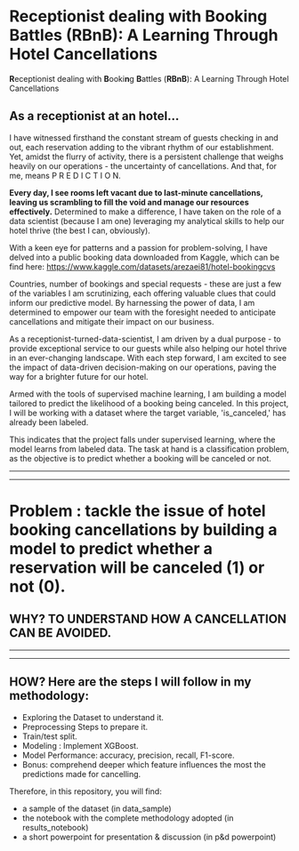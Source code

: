 # Receptionist dealing with Booking Battles (RBnB): A Learning Through Hotel Cancellations
**R**eceptionist dealing with **B**ooki**n**g **B**attles (**RBnB**): A Learning Through Hotel Cancellations
## As a receptionist at an hotel...

I have witnessed firsthand the constant stream of guests checking in and out, each reservation adding to the vibrant rhythm of our establishment. Yet, amidst the flurry of activity, there is a persistent challenge that weighs heavily on our operations - the uncertainty of cancellations. And that, for me, means P R E D I C T I O N.

**Every day, I see rooms left vacant due to last-minute cancellations, leaving us scrambling to fill the void and manage our resources effectively.**
 Determined to make a difference, I have taken on the role of a data scientist (because I am one) leveraging my analytical skills to help our hotel thrive (the best I can, obviously).

With a keen eye for patterns and a passion for problem-solving, I have delved into a public booking data downloaded from Kaggle, which can be find here:
https://www.kaggle.com/datasets/arezaei81/hotel-bookingcvs


Countries, number of bookings and special requests - these are just a few of the variables I am scrutinizing, each offering valuable clues that could inform our predictive model. By harnessing the power of data, I am determined to empower our team with the foresight needed to anticipate cancellations and mitigate their impact on our business.

As a receptionist-turned-data-scientist, I am driven by a dual purpose - to provide exceptional service to our guests while also helping our hotel thrive in an ever-changing landscape. With each step forward, I am excited to see the impact of data-driven decision-making on our operations, paving the way for a brighter future for our hotel.

Armed with the tools of supervised machine learning, I am building a model tailored to predict the likelihood of a booking being canceled. In this project, I will be working with a dataset where the target variable, 'is_canceled,' has already been labeled.

This indicates that the project falls under supervised learning, where the model learns from labeled data. The task at hand is a classification problem, as the objective is to predict whether a booking will be canceled or not.

-----------------------------------------------------------------------
-----------------------------------------------------------------------
# Problem :  tackle the issue of hotel booking cancellations by building a model to predict whether a reservation will be canceled (1) or not (0). 

## WHY? TO UNDERSTAND HOW A CANCELLATION CAN BE AVOIDED.
----------------------------------------------------------------------
----------------------------------------------------------------------
## HOW? Here are the steps I will follow in my methodology:


-	Exploring the Dataset to understand it. 
-	Preprocessing Steps to prepare it.
-	Train/test split.
-	Modeling : Implement XGBoost.
-	Model Performance: accuracy, precision, recall, F1-score. 
-	Bonus: comprehend deeper which feature influences the most the predictions made for cancelling.

Therefore, in this repository, you will find: 
- a sample of the dataset (in data_sample)
- the notebook with the complete methodology adopted (in results_notebook)
- a short powerpoint for presentation & discussion (in p&d powerpoint)


